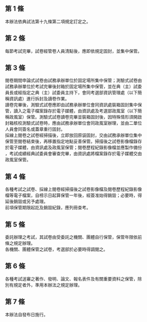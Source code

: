第 1 條
-------
本辦法依典試法第十九條第二項規定訂定之。

第 2 條
-------
每節考試完畢，試卷經管卷人員清點後，應即依規定固封，並集中保管。

第 3 條
-------
閱卷期間申論式試卷由試務承辦單位於固定場所集中保管；測驗式試卷由  
試務承辦單位於考試完畢後封箱於固定場所集中保管，並在典（主）試委  
員長或經指定之典（主）試委員主持下，會同考選部資訊管理處（以下簡  
稱資訊處）進行拆封及讀卷作業。  
讀卷完畢後，測驗式試卷應即由試務承辦單位會同資訊處裝箱固封集中保  
管，讀入之電子檔案錄存於電子媒體，由資訊處及考選部政風室（以下簡  
稱政風室）保管。測驗式試卷讀卷完畢並裝箱固封後，因特殊情形須開啟  
封箱核校測驗式試卷時，應由試務承辦單位會同政風室辦理，並由二單位  
人員會同簽名或蓋章重行固封。  
採線上閱卷之試卷經掃描後，立即放回原袋固封，交由試務承辦單位集中  
保管至閱卷結束後，再移置指定地點妥善保管。掃描後之試卷影像檔錄存  
於電子媒體，由資訊處及政風室保管；閱卷歷程紀錄影像檔並應製作備份  
，考試成績經典試委員會審查完畢，由資訊處將檔案錄存於電子媒體交由  
政風室保管。

第 4 條
-------
各種考試之試卷、採線上閱卷經掃描後之試卷影像檔及閱卷歷程紀錄影像  
檔等電子檔案，自榜示日起算保管一年後，經簽准始得銷毀；必要時，得  
延後銷毀或另予處理。  
前項保管期限起訖及銷毀紀錄，應列冊查考。

第 5 條
-------
委託辦理之考試，其試卷由受委託之機關、團體自行保管，保管年限依前  
條之規定辦理。  
各機關、團體保管之試卷，考選部於必要時得調閱之。

第 6 條
-------
各種考試送審之著作、發明、論文、報名表件及有關重要資料之保管，除  
別有規定者外，準用本辦法之規定辦理。

第 7 條
-------
本辦法自發布日施行。

